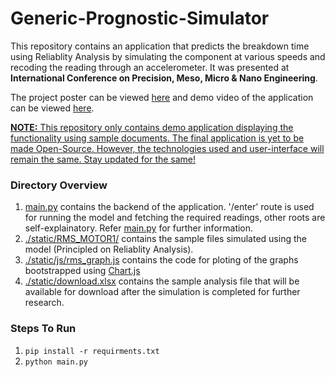 # Generic-Prognostic-Simulator

This repository contains an application that predicts the breakdown time using Reliablity Analysis by simulating the component at various speeds and recoding the reading through an accelerometer. It was presented at **International Conference on Precision, Meso, Micro & Nano Engineering**.

The project poster can be viewed [here](./Project_Poster.pdf) and demo video of the application can be viewed [here](https://youtu.be/w2jPJMDxUsw).

<ins><strong>NOTE:</strong> This repository only contains demo application displaying the functionality using sample documents. The final application is yet to be made Open-Source. However, the technologies used and user-interface will remain the same. Stay updated for the same!</ins>

### Directory Overview
1. [main.py](./main.py) contains the backend of the application. '/enter' route is used for running the model and fetching the required readings, other roots are self-explainatory. Refer [main.py](./main.py) for further information.
2. [./static/RMS_MOTOR1/](./static/RMS_MOTOR1) contains the sample files simulated using the model (Principled on Reliablity Analysis).
3. [./static/js/rms_graph.js](./static/js/rms_graph.js) contains the code for ploting of the graphs bootstrapped using [Chart.js](https://github.com/chartjs/Chart.js)
4. [./static/download.xlsx](./static/download.xlsx) contains the sample analysis file that will be available for download after the simulation is completed for further research.

### Steps To Run
1. `pip install -r requirments.txt `
2. `python main.py`
